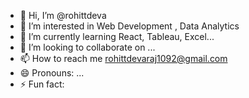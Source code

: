 - 👋 Hi, I’m @rohittdeva
- 👀 I’m interested in Web Development , Data Analytics
- 🌱 I’m currently learning React, Tableau, Excel...
- 💞️ I’m looking to collaborate on ...
- 📫 How to reach me rohittdevaraj1092@gmail.com
- 😄 Pronouns: ...
- ⚡ Fun fact: 

<!---
rohittdeva/rohittdeva is a ✨ special ✨ repository because its `README.md` (this file) appears on your GitHub profile.
You can click the Preview link to take a look at your changes.
--->
